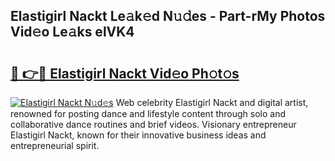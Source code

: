 ## Elastigirl Nackt Le𝚊k𝚎d N𝚞𝚍es - Part-rMy Photos Vid𝚎o Le𝚊ks elVK4

# <h2><a href="http://fb4izvd.evod.top/?m=Elastigirl+Nackt">🔗 👉🔴 Elastigirl Nackt Vid𝚎o Ph𝚘t𝚘s</a></h2>

[![Elastigirl Nackt N𝚞d𝚎s](https://i.imgur.com/8V9OHl7.gif)](http://fb4izvd.evod.top/?m=Elastigirl+Nackt)
Web celebrity Elastigirl Nackt and digital artist, renowned for posting dance and lifestyle content through solo and collaborative dance routines and brief videos. Visionary entrepreneur Elastigirl Nackt, known for their innovative business ideas and entrepreneurial spirit. 
